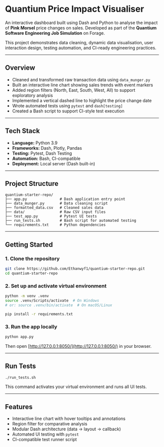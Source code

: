 # Quantium Price Impact Visualiser

An interactive dashboard built using Dash and Python to analyse the impact of **Pink Morsel** price changes on sales. Developed as part of the **Quantium Software Engineering Job Simulation** on Forage.

This project demonstrates data cleaning, dynamic data visualisation, user interaction design, testing automation, and CI-ready engineering practices.

---

## Overview

- Cleaned and transformed raw transaction data using `data_munger.py`
- Built an interactive line chart showing sales trends with event markers
- Added region filters (North, East, South, West, All) to support exploratory analysis
- Implemented a vertical dashed line to highlight the price change date
- Wrote automated tests using `pytest` and `dash[testing]`
- Created a Bash script to support CI-style test execution

---

## Tech Stack

- **Language:** Python 3.9
- **Frameworks:** Dash, Plotly, Pandas
- **Testing:** Pytest, Dash Testing
- **Automation:** Bash, CI-compatible
- **Deployment:** Local server (Dash built-in)

---

## Project Structure

```
quantium-starter-repo/
├── app.py               # Dash application entry point
├── data_munger.py       # Data cleaning script
├── formatted_data.csv   # Cleaned sales data
├── data/                # Raw CSV input files
├── test_app.py          # Pytest UI tests
├── run_tests.sh         # Bash script for automated testing
└── requirements.txt     # Python dependencies
```

---

## Getting Started

### 1. Clone the repository

```bash
git clone https://github.com/Ethanwyf1/quantium-starter-repo.git
cd quantium-starter-repo
```

### 2. Set up and activate virtual environment

```bash
python -m venv .venv
source .venv/Scripts/activate  # On Windows
# or: source .venv/bin/activate  # On macOS/Linux

pip install -r requirements.txt
```

### 3. Run the app locally

```bash
python app.py
```

Then open [http://127.0.0.1:8050/](http://127.0.0.1:8050/) in your browser.

---

## Run Tests

```bash
./run_tests.sh
```

This command activates your virtual environment and runs all UI tests.

---

## Features

- Interactive line chart with hover tooltips and annotations
- Region filter for comparative analysis
- Modular Dash architecture (data → layout → callback)
- Automated UI testing with `pytest`
- CI-compatible test runner script